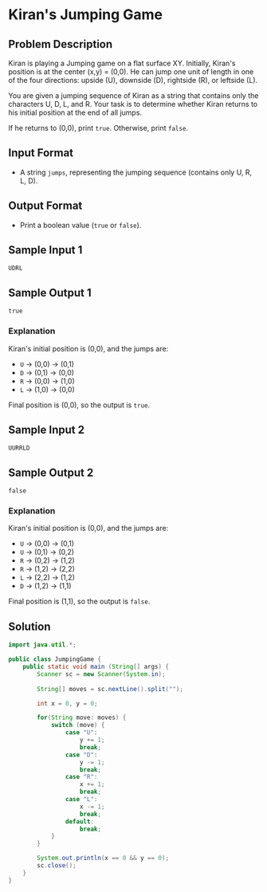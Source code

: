 # Kiran's Jumping Game

## Problem Description

Kiran is playing a Jumping game on a flat surface XY. Initially, Kiran's position is at the center (x,y) = (0,0). He can jump one unit of length in one of the four directions: upside (U), downside (D), rightside (R), or leftside (L).

You are given a jumping sequence of Kiran as a string that contains only the characters U, D, L, and R. Your task is to determine whether Kiran returns to his initial position at the end of all jumps.

If he returns to (0,0), print `true`. Otherwise, print `false`.

## Input Format
- A string `jumps`, representing the jumping sequence (contains only U, R, L, D).

## Output Format
- Print a boolean value (`true` or `false`).

## Sample Input 1
```
UDRL
```

## Sample Output 1
```
true
```

### Explanation
Kiran's initial position is (0,0), and the jumps are:
- `U` -> (0,0) → (0,1)
- `D` -> (0,1) → (0,0)
- `R` -> (0,0) → (1,0)
- `L` -> (1,0) → (0,0)

Final position is (0,0), so the output is `true`.

## Sample Input 2
```
UURRLD
```

## Sample Output 2
```
false
```

### Explanation
Kiran's initial position is (0,0), and the jumps are:
- `U` -> (0,0) → (0,1)
- `U` -> (0,1) → (0,2)
- `R` -> (0,2) → (1,2)
- `R` -> (1,2) → (2,2)
- `L` -> (2,2) → (1,2)
- `D` -> (1,2) → (1,1)

Final position is (1,1), so the output is `false`.

## Solution

```java
import java.util.*;

public class JumpingGame {
    public static void main (String[] args) {
        Scanner sc = new Scanner(System.in);
        
        String[] moves = sc.nextLine().split("");

        int x = 0, y = 0;

        for(String move: moves) {
            switch (move) {
                case "U":
                    y += 1;
                    break;
                case "D":
                    y -= 1;
                    break;
                case "R":
                    x += 1;
                    break;
                case "L":
                    x -= 1;
                    break;
                default:
                    break;
            }
        }

        System.out.println(x == 0 && y == 0);
        sc.close();
    }
}
```

